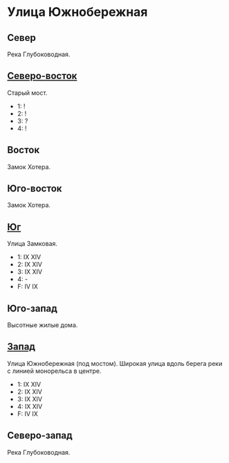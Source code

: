 # Улица Южнобережная

## Север

Река Глубоководная.

## [Северо-восток](./595100.md)

Старый мост.

* 1:    !
* 2:    !
* 3:    ?
* 4:    !

## Восток

Замок Хотера.

## Юго-восток

Замок Хотера.

## [Юг](./570130.md)

Улица Замковая.

* 1:    IX  XIV
* 2:    IX  XIV
* 3:    IX  XIV
* 4:    -
* F:    IV  IX

## Юго-запад

Высотные жилые дома.

## [Запад](./540120.md)

Улица Южнобережная (под мостом).
Широкая улица вдоль берега реки с линией монорельса в центре.

* 1:    IX  XIV
* 2:    IX  XIV
* 3:    IX  XIV
* 4:    IX  XIV
* F:    IV  IX

## Северо-запад

Река Глубоководная.
